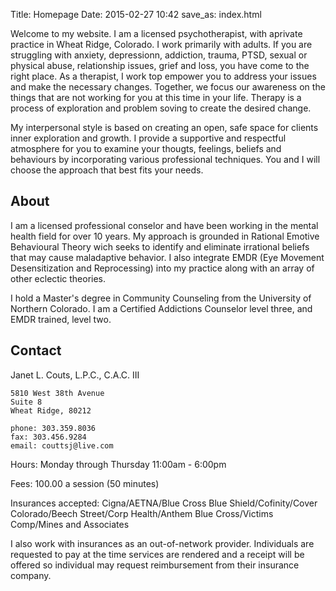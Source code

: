 Title: Homepage
Date: 2015-02-27 10:42
save_as: index.html

Welcome to my website.  I am a licensed psychotherapist, with aprivate practice in Wheat Ridge, Colorado.  I work primarily with adults.  If you are struggling with anxiety, depressionn, addiction, trauma, PTSD, sexual or physical abuse, relationship issues, grief and loss, you have come to the right place.  As a therapist, I work top empower you to address your issues and make the necessary changes.  Together, we focus our awareness on the things that are not working for you at this time in your life.  Therapy is a process of exploration and problem soving to create the desired change.  

My interpersonal style is based on creating an open, safe space for clients inner exploration and growth.  I provide a supportive and respectful atmosphere for you to examine your thougts, feelings, beliefs and behaviours by incorporating various professional techniques.  You and I will choose the approach that best fits your needs.

## About

I am a licensed professional conselor and have been working in the mental health field for over 10 years.  My approach is grounded in Rational Emotive Behavioural Theory wich seeks to identify and eliminate irrational beliefs that may cause maladaptive behavior.  I also integrate EMDR (Eye Movement Desensitization and Reprocessing) into my practice along with an array of other eclectic theories.  

I hold a Master's degree in Community Counseling from the University of Northern Colorado.  I am a Certified Addictions Counselor level three, and EMDR trained, level two.  

## Contact

Janet L. Couts, L.P.C., C.A.C. III

    5810 West 38th Avenue
    Suite 8
    Wheat Ridge, 80212

    phone: 303.359.8036
    fax: 303.456.9284
    email: couttsj@live.com

Hours: Monday through Thursday 11:00am - 6:00pm

Fees: 100.00 a session (50 minutes)

Insurances accepted: Cigna/AETNA/Blue Cross Blue Shield/Cofinity/Cover Colorado/Beech Street/Corp Health/Anthem Blue Cross/Victims Comp/Mines and Associates

I also work with insurances as an out-of-network provider.
Individuals are requested to pay at the time services are rendered and a receipt will be offered so individual may request reimbursement from their insurance company.
